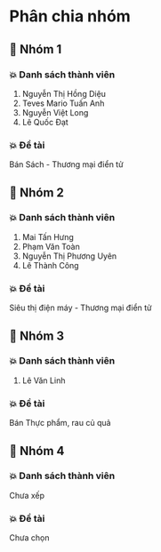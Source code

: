 # Phân chia nhóm

## 💛 Nhóm 1

### 💥 Danh sách thành viên

1. Nguyễn Thị Hồng Diệu
1. Teves Mario Tuấn Anh
1. Nguyễn Việt Long
1. Lê Quốc Đạt

### 💥 Đề tài

Bán Sách - Thương mại điển tử

## 💛 Nhóm 2

### 💥 Danh sách thành viên

1. Mai Tấn Hưng
1. Phạm Văn Toàn
1. Nguyễn Thị Phương Uyên
1. Lê Thành Công

### 💥 Đề tài

Siêu thị điện máy - Thương mại điển tử

## 💛 Nhóm 3

### 💥 Danh sách thành viên

1. Lê Văn Linh

### 💥 Đề tài

Bán Thực phẩm, rau củ quả

## 💛 Nhóm 4

### 💥 Danh sách thành viên

Chưa xếp

### 💥 Đề tài

Chưa chọn
